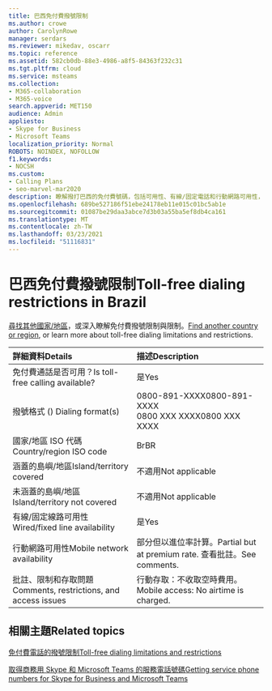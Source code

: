 ```yaml
---
title: 巴西免付費撥號限制
ms.author: crowe
author: CarolynRowe
manager: serdars
ms.reviewer: mikedav, oscarr
ms.topic: reference
ms.assetid: 582cb0db-88e3-4986-a8f5-84363f232c31
ms.tgt.pltfrm: cloud
ms.service: msteams
ms.collection:
- M365-collaboration
- M365-voice
search.appverid: MET150
audience: Admin
appliesto:
- Skype for Business
- Microsoft Teams
localization_priority: Normal
ROBOTS: NOINDEX, NOFOLLOW
f1.keywords:
- NOCSH
ms.custom:
- Calling Plans
- seo-marvel-mar2020
description: 瞭解撥打巴西的免付費號碼，包括可用性、有線/固定電話和行動網路可用性，以及限制。
ms.openlocfilehash: 689be527186f51ebe24178eb11e015c01bc5ab1e
ms.sourcegitcommit: 01087be29daa3abce7d3b03a55ba5ef8db4ca161
ms.translationtype: MT
ms.contentlocale: zh-TW
ms.lasthandoff: 03/23/2021
ms.locfileid: "51116831"
---
```

# <a name="toll-free-dialing-restrictions-in-brazil"></a><span data-ttu-id="e9c65-103">巴西免付費撥號限制</span><span class="sxs-lookup"><span data-stu-id="e9c65-103">Toll-free dialing restrictions in Brazil</span></span>

<span data-ttu-id="e9c65-104">[尋找其他國家/地區](../toll-free-dialing-limitations-and-restrictions.md)，或深入瞭解免付費撥號限制與限制。</span><span class="sxs-lookup"><span data-stu-id="e9c65-104">[Find another country or region](../toll-free-dialing-limitations-and-restrictions.md), or learn more about toll-free dialing limitations and restrictions.</span></span>


|<span data-ttu-id="e9c65-105">**詳細資料**</span><span class="sxs-lookup"><span data-stu-id="e9c65-105">**Details**</span></span>|<span data-ttu-id="e9c65-106">**描述**</span><span class="sxs-lookup"><span data-stu-id="e9c65-106">**Description**</span></span>|
|:-----|:-----|
|<span data-ttu-id="e9c65-107">免付費通話是否可用？</span><span class="sxs-lookup"><span data-stu-id="e9c65-107">Is toll-free calling available?</span></span>  <br/> |<span data-ttu-id="e9c65-108">是</span><span class="sxs-lookup"><span data-stu-id="e9c65-108">Yes</span></span>  <br/> |
|<span data-ttu-id="e9c65-109">撥號格式 () </span><span class="sxs-lookup"><span data-stu-id="e9c65-109">Dialing format(s)</span></span>  <br/> | <span data-ttu-id="e9c65-110">0800-891-XXXX</span><span class="sxs-lookup"><span data-stu-id="e9c65-110">0800-891-XXXX</span></span> <br/>  <span data-ttu-id="e9c65-111">0800 XXX XXXX</span><span class="sxs-lookup"><span data-stu-id="e9c65-111">0800 XXX XXXX</span></span> <br/> |
|<span data-ttu-id="e9c65-112">國家/地區 ISO 代碼</span><span class="sxs-lookup"><span data-stu-id="e9c65-112">Country/region ISO code</span></span>  <br/> |<span data-ttu-id="e9c65-113">Br</span><span class="sxs-lookup"><span data-stu-id="e9c65-113">BR</span></span>  <br/> |
|<span data-ttu-id="e9c65-114">涵蓋的島嶼/地區</span><span class="sxs-lookup"><span data-stu-id="e9c65-114">Island/territory covered</span></span>  <br/> |<span data-ttu-id="e9c65-115">不適用</span><span class="sxs-lookup"><span data-stu-id="e9c65-115">Not applicable</span></span>  <br/> |
|<span data-ttu-id="e9c65-116">未涵蓋的島嶼/地區</span><span class="sxs-lookup"><span data-stu-id="e9c65-116">Island/territory not covered</span></span>  <br/> |<span data-ttu-id="e9c65-117">不適用</span><span class="sxs-lookup"><span data-stu-id="e9c65-117">Not applicable</span></span>  <br/> |
|<span data-ttu-id="e9c65-118">有線/固定線路可用性</span><span class="sxs-lookup"><span data-stu-id="e9c65-118">Wired/fixed line availability</span></span>  <br/> |<span data-ttu-id="e9c65-119">是</span><span class="sxs-lookup"><span data-stu-id="e9c65-119">Yes</span></span>  <br/> |
|<span data-ttu-id="e9c65-120">行動網路可用性</span><span class="sxs-lookup"><span data-stu-id="e9c65-120">Mobile network availability</span></span>  <br/> |<span data-ttu-id="e9c65-121">部分但以進位率計算。</span><span class="sxs-lookup"><span data-stu-id="e9c65-121">Partial but at premium rate.</span></span> <span data-ttu-id="e9c65-122">查看批註。</span><span class="sxs-lookup"><span data-stu-id="e9c65-122">See comments.</span></span>  <br/> |
|<span data-ttu-id="e9c65-123">批註、限制和存取問題</span><span class="sxs-lookup"><span data-stu-id="e9c65-123">Comments, restrictions, and access issues</span></span>  <br/> |<span data-ttu-id="e9c65-124">行動存取：不收取空時費用。</span><span class="sxs-lookup"><span data-stu-id="e9c65-124">Mobile access: No airtime is charged.</span></span>  <br/> |
   

## <a name="related-topics"></a><span data-ttu-id="e9c65-125">相關主題</span><span class="sxs-lookup"><span data-stu-id="e9c65-125">Related topics</span></span>
[<span data-ttu-id="e9c65-126">免付費電話的撥號限制</span><span class="sxs-lookup"><span data-stu-id="e9c65-126">Toll-free dialing limitations and restrictions</span></span>](../toll-free-dialing-limitations-and-restrictions.md)

[<span data-ttu-id="e9c65-127">取得商務用 Skype 和 Microsoft Teams 的服務電話號碼</span><span class="sxs-lookup"><span data-stu-id="e9c65-127">Getting service phone numbers for Skype for Business and Microsoft Teams</span></span>](../getting-service-phone-numbers.md)

  

